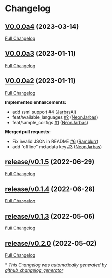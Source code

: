 # Changelog

## [V0.0.0a4](https://github.com/OpenVoiceOS/ovos-tts-plugin-mimic3/tree/V0.0.0a4) (2023-03-14)

[Full Changelog](https://github.com/OpenVoiceOS/ovos-tts-plugin-mimic3/compare/V0.0.0a3...V0.0.0a4)

## [V0.0.0a3](https://github.com/OpenVoiceOS/ovos-tts-plugin-mimic3/tree/V0.0.0a3) (2023-01-11)

[Full Changelog](https://github.com/OpenVoiceOS/ovos-tts-plugin-mimic3/compare/V0.0.0a2...V0.0.0a3)

## [V0.0.0a2](https://github.com/OpenVoiceOS/ovos-tts-plugin-mimic3/tree/V0.0.0a2) (2023-01-11)

[Full Changelog](https://github.com/OpenVoiceOS/ovos-tts-plugin-mimic3/compare/release/v0.1.5...V0.0.0a2)

**Implemented enhancements:**

- add ssml support [\#4](https://github.com/OpenVoiceOS/ovos-tts-plugin-mimic3/pull/4) ([JarbasAl](https://github.com/JarbasAl))
- feat/available\_languages [\#2](https://github.com/OpenVoiceOS/ovos-tts-plugin-mimic3/pull/2) ([NeonJarbas](https://github.com/NeonJarbas))
- feat/sample\_configs [\#1](https://github.com/OpenVoiceOS/ovos-tts-plugin-mimic3/pull/1) ([NeonJarbas](https://github.com/NeonJarbas))

**Merged pull requests:**

- Fix invalid JSON in README [\#6](https://github.com/OpenVoiceOS/ovos-tts-plugin-mimic3/pull/6) ([Ramblurr](https://github.com/Ramblurr))
- add "offline" metadata key [\#3](https://github.com/OpenVoiceOS/ovos-tts-plugin-mimic3/pull/3) ([NeonJarbas](https://github.com/NeonJarbas))

## [release/v0.1.5](https://github.com/OpenVoiceOS/ovos-tts-plugin-mimic3/tree/release/v0.1.5) (2022-06-29)

[Full Changelog](https://github.com/OpenVoiceOS/ovos-tts-plugin-mimic3/compare/release/v0.1.4...release/v0.1.5)

## [release/v0.1.4](https://github.com/OpenVoiceOS/ovos-tts-plugin-mimic3/tree/release/v0.1.4) (2022-06-28)

[Full Changelog](https://github.com/OpenVoiceOS/ovos-tts-plugin-mimic3/compare/release/v0.1.3...release/v0.1.4)

## [release/v0.1.3](https://github.com/OpenVoiceOS/ovos-tts-plugin-mimic3/tree/release/v0.1.3) (2022-05-06)

[Full Changelog](https://github.com/OpenVoiceOS/ovos-tts-plugin-mimic3/compare/release/v0.2.0...release/v0.1.3)

## [release/v0.2.0](https://github.com/OpenVoiceOS/ovos-tts-plugin-mimic3/tree/release/v0.2.0) (2022-05-02)

[Full Changelog](https://github.com/OpenVoiceOS/ovos-tts-plugin-mimic3/compare/6aac90a9720bfe6ea70190b1c882f39b34e422e3...release/v0.2.0)



\* *This Changelog was automatically generated by [github_changelog_generator](https://github.com/github-changelog-generator/github-changelog-generator)*
